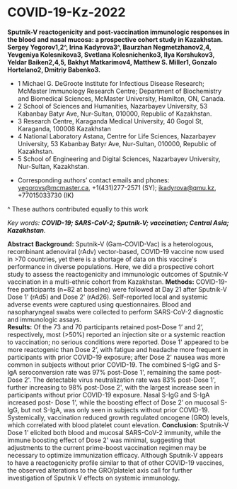 # COVID-19-Kz-2022

**Sputnik-V reactogenicity and post-vaccination immunologic responses in the blood and nasal mucosa: a prospective cohort study in Kazakhstan.
Sergey Yegorov1,2^, Irina Kadyrova3^, Baurzhan Negmetzhanov2,4, Yevgeniya Kolesnikova3, 
Svetlana Kolesnichenko3, Ilya Korshukov3, Yeldar Baiken2,4,5, Bakhyt Matkarimov4, Matthew S. Miller1, Gonzalo Hortelano2, Dmitriy Babenko3.** 

- 1 Michael G. DeGroote Institute for Infectious Disease Research; McMaster Immunology Research Centre; Department of Biochemistry and Biomedical Sciences, McMaster University, Hamilton, ON, Canada.
- 2 School of Sciences and Humanities, Nazarbayev University, 53 Kabanbay Batyr Ave, Nur-Sultan, 010000, Republic of Kazakhstan.
- 3 Research Centre, Karaganda Medical University, 40 Gogol St, Karaganda, 100008 Kazakhstan
- 4 National Laboratory Astana, Centre for Life Sciences, Nazarbayev University, 53 Kabanbay Batyr Ave, Nur-Sultan, 010000, Republic of Kazakhstan.
- 5 School of Engineering and Digital Sciences, Nazarbayev University, Nur-Sultan, Kazakhstan.

* Corresponding authors’ contact emails and phones: yegorovs@mcmaster.ca, +1(431)277-2571 (SY); ikadyrova@qmu.kz, +77015033730 (IK)

^ These authors contributed equally to this work

*Key words: **COVID-19; SARS-CoV-2; Sputnik-V; vaccination; Central Asia; Kazakhstan**.*

**Abstract**
**Background:** Sputnik-V (Gam-COVID-Vac) is a heterologous, recombinant adenoviral (rAdv) vector-based, COVID-19 vaccine now used in >70 countries, yet there is a shortage of data on this vaccine's performance in diverse populations. Here, we did a prospective cohort study to assess the reactogenicity and immunologic outcomes of Sputnik-V vaccination in a multi-ethnic cohort from Kazakhstan.
**Methods:** COVID-19-free participants (n=82 at baseline) were followed at Day 21 after Sputnik-V Dose 1’ (rAd5) and Dose 2’ (rAd26). Self-reported local and systemic adverse events were captured using questionnaires. Blood and nasopharyngeal swabs were collected to perform SARS-CoV-2 diagnostic and immunologic assays.  
**Results:** Of the 73 and 70 participants retained post-Dose 1’ and 2’, respectively, most (>50%) reported an injection site or a systemic reaction to vaccination; no serious conditions were reported. Dose 1' appeared to be more reactogenic than Dose 2’, with fatigue and headache more frequent in participants with prior COVID-19 exposure; after Dose 2' nausea was more common in subjects without prior COVID-19. The combined S-IgG and S-IgA seroconversion rate was 97% post-Dose 1', remaining the same post-Dose 2'. The detectable virus neutralization rate was 83% post-Dose 1', further increasing to 98% post-Dose 2', with the largest increase seen in participants without prior COVID-19 exposure. Nasal S-IgG and S-IgA increased post- Dose 1', while the boosting effect of Dose 2’ on mucosal S-IgG, but not S-IgA, was only seen in subjects without prior COVID-19. Systemically, vaccination reduced growth regulated oncogene (GRO) levels, which correlated with blood platelet count elevation. 
**Conclusion:** Sputnik-V Dose 1' elicited both blood and mucosal SARS-CoV-2 immunity, while the immune boosting effect of Dose 2' was minimal, suggesting that adjustments to the current prime-boost vaccination regimen may be necessary to optimize immunization efficacy. Although Sputnik-V appears to have a reactogenicity profile similar to that of other COVID-19 vaccines, the observed alterations to the GRO/platelet axis call for further investigation of Sputnik V effects on systemic immunology. 

